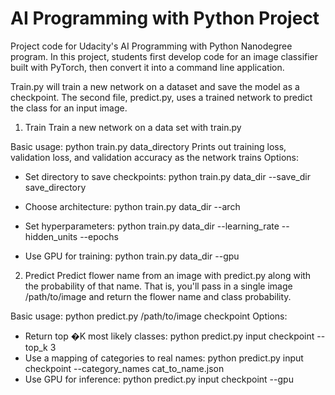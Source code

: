 # AI Programming with Python Project

Project code for Udacity's AI Programming with Python Nanodegree program. In this project, students first develop code for an image classifier built with PyTorch, then convert it into a command line application.


Train.py will train a new network on a dataset and save the model as a checkpoint. The second file, predict.py, uses a trained network to predict the class for an input image.


1. Train
Train a new network on a data set with train.py

Basic usage: python train.py data_directory
Prints out training loss, validation loss, and validation accuracy as the network trains
Options:
* Set directory to save checkpoints: python train.py data_dir --save_dir save_directory
* Choose architecture: python train.py data_dir --arch 

* Set hyperparameters: python train.py data_dir --learning_rate  --hidden_units  --epochs 
* Use GPU for training: python train.py data_dir --gpu


2. Predict
Predict flower name from an image with predict.py along with the probability of that name. That is, you'll pass in a single image /path/to/image and return the flower name and class probability.

Basic usage: python predict.py /path/to/image checkpoint
Options:
* Return top �K most likely classes: python predict.py input checkpoint --top_k 3 
* Use a mapping of categories to real names: python predict.py input checkpoint --category_names cat_to_name.json
* Use GPU for inference: python predict.py input checkpoint --gpu
